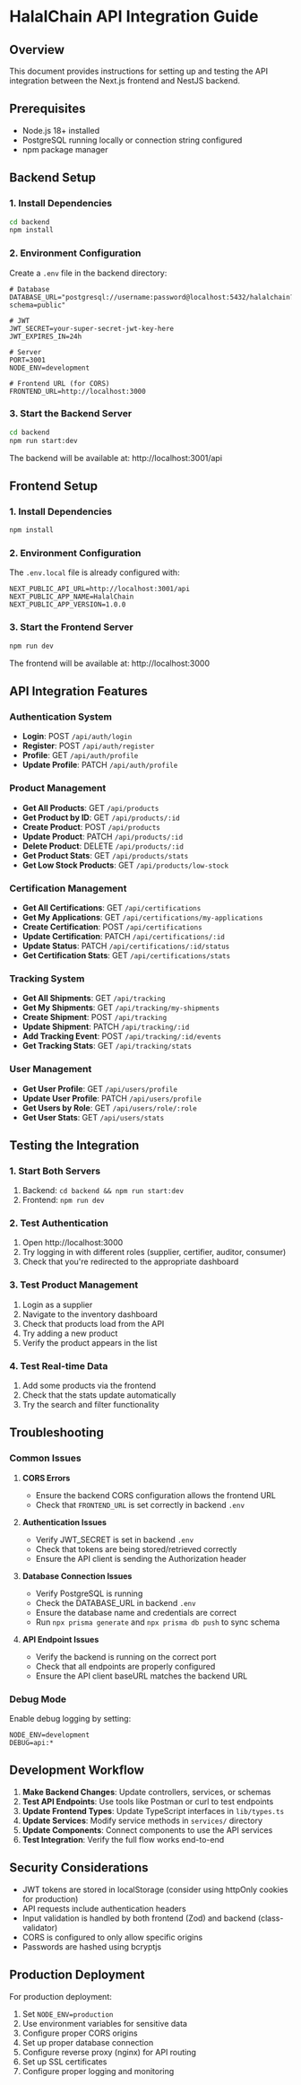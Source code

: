 # HalalChain API Integration Guide

## Overview

This document provides instructions for setting up and testing the API integration between the Next.js frontend and NestJS backend.

## Prerequisites

- Node.js 18+ installed
- PostgreSQL running locally or connection string configured
- npm package manager

## Backend Setup

### 1. Install Dependencies

```bash
cd backend
npm install
```

### 2. Environment Configuration

Create a `.env` file in the backend directory:

```env
# Database
DATABASE_URL="postgresql://username:password@localhost:5432/halalchain?schema=public"

# JWT
JWT_SECRET=your-super-secret-jwt-key-here
JWT_EXPIRES_IN=24h

# Server
PORT=3001
NODE_ENV=development

# Frontend URL (for CORS)
FRONTEND_URL=http://localhost:3000
```

### 3. Start the Backend Server

```bash
cd backend
npm run start:dev
```

The backend will be available at: http://localhost:3001/api

## Frontend Setup

### 1. Install Dependencies

```bash
npm install
```

### 2. Environment Configuration

The `.env.local` file is already configured with:

```env
NEXT_PUBLIC_API_URL=http://localhost:3001/api
NEXT_PUBLIC_APP_NAME=HalalChain
NEXT_PUBLIC_APP_VERSION=1.0.0
```

### 3. Start the Frontend Server

```bash
npm run dev
```

The frontend will be available at: http://localhost:3000

## API Integration Features

### Authentication System

- **Login**: POST `/api/auth/login`
- **Register**: POST `/api/auth/register`
- **Profile**: GET `/api/auth/profile`
- **Update Profile**: PATCH `/api/auth/profile`

### Product Management

- **Get All Products**: GET `/api/products`
- **Get Product by ID**: GET `/api/products/:id`
- **Create Product**: POST `/api/products`
- **Update Product**: PATCH `/api/products/:id`
- **Delete Product**: DELETE `/api/products/:id`
- **Get Product Stats**: GET `/api/products/stats`
- **Get Low Stock Products**: GET `/api/products/low-stock`

### Certification Management

- **Get All Certifications**: GET `/api/certifications`
- **Get My Applications**: GET `/api/certifications/my-applications`
- **Create Certification**: POST `/api/certifications`
- **Update Certification**: PATCH `/api/certifications/:id`
- **Update Status**: PATCH `/api/certifications/:id/status`
- **Get Certification Stats**: GET `/api/certifications/stats`

### Tracking System

- **Get All Shipments**: GET `/api/tracking`
- **Get My Shipments**: GET `/api/tracking/my-shipments`
- **Create Shipment**: POST `/api/tracking`
- **Update Shipment**: PATCH `/api/tracking/:id`
- **Add Tracking Event**: POST `/api/tracking/:id/events`
- **Get Tracking Stats**: GET `/api/tracking/stats`

### User Management

- **Get User Profile**: GET `/api/users/profile`
- **Update User Profile**: PATCH `/api/users/profile`
- **Get Users by Role**: GET `/api/users/role/:role`
- **Get User Stats**: GET `/api/users/stats`

## Testing the Integration

### 1. Start Both Servers

1. Backend: `cd backend && npm run start:dev`
2. Frontend: `npm run dev`

### 2. Test Authentication

1. Open http://localhost:3000
2. Try logging in with different roles (supplier, certifier, auditor, consumer)
3. Check that you're redirected to the appropriate dashboard

### 3. Test Product Management

1. Login as a supplier
2. Navigate to the inventory dashboard
3. Check that products load from the API
4. Try adding a new product
5. Verify the product appears in the list

### 4. Test Real-time Data

1. Add some products via the frontend
2. Check that the stats update automatically
3. Try the search and filter functionality

## Troubleshooting

### Common Issues

1. **CORS Errors**
   - Ensure the backend CORS configuration allows the frontend URL
   - Check that `FRONTEND_URL` is set correctly in backend `.env`

2. **Authentication Issues**
   - Verify JWT_SECRET is set in backend `.env`
   - Check that tokens are being stored/retrieved correctly
   - Ensure the API client is sending the Authorization header

3. **Database Connection Issues**
   - Verify PostgreSQL is running
   - Check the DATABASE_URL in backend `.env`
   - Ensure the database name and credentials are correct
   - Run `npx prisma generate` and `npx prisma db push` to sync schema

4. **API Endpoint Issues**
   - Verify the backend is running on the correct port
   - Check that all endpoints are properly configured
   - Ensure the API client baseURL matches the backend URL

### Debug Mode

Enable debug logging by setting:

```env
NODE_ENV=development
DEBUG=api:*
```

## Development Workflow

1. **Make Backend Changes**: Update controllers, services, or schemas
2. **Test API Endpoints**: Use tools like Postman or curl to test endpoints
3. **Update Frontend Types**: Update TypeScript interfaces in `lib/types.ts`
4. **Update Services**: Modify service methods in `services/` directory
5. **Update Components**: Connect components to use the API services
6. **Test Integration**: Verify the full flow works end-to-end

## Security Considerations

- JWT tokens are stored in localStorage (consider using httpOnly cookies for production)
- API requests include authentication headers
- Input validation is handled by both frontend (Zod) and backend (class-validator)
- CORS is configured to only allow specific origins
- Passwords are hashed using bcryptjs

## Production Deployment

For production deployment:

1. Set `NODE_ENV=production`
2. Use environment variables for sensitive data
3. Configure proper CORS origins
4. Set up proper database connection
5. Configure reverse proxy (nginx) for API routing
6. Set up SSL certificates
7. Configure proper logging and monitoring
